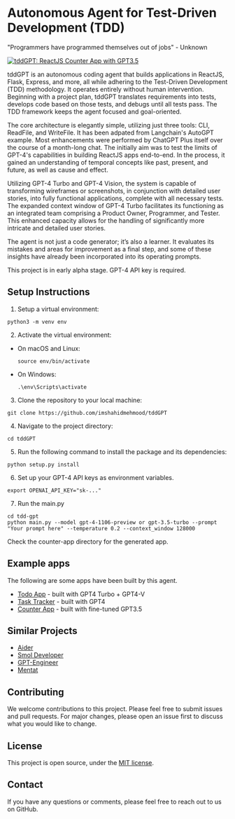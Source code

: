 # Autonomous Agent for Test-Driven Development (TDD)

"Programmers have programmed themselves out of jobs" - Unknown

[![tddGPT: ReactJS Counter App with GPT3.5](https://cdn.loom.com/sessions/thumbnails/7f56ab1b478049baa299813c223526bd-with-play.gif)](https://www.loom.com/share/7f56ab1b478049baa299813c223526bd)

tddGPT is an autonomous coding agent that builds applications in ReactJS, Flask, Express, and more, all while adhering to the Test-Driven Development (TDD) methodology. It operates entirely without human intervention. Beginning with a project plan, tddGPT translates requirements into tests, develops code based on those tests, and debugs until all tests pass. The TDD framework keeps the agent focused and goal-oriented.

The core architecture is elegantly simple, utilizing just three tools: CLI, ReadFile, and WriteFile. It has been adpated from Langchain's AutoGPT example. Most enhancements were performed by ChatGPT Plus itself over the course of a month-long chat. The initially aim was to test the limits of GPT-4's capabilities in building ReactJS apps end-to-end. In the process, it gained an understanding of temporal concepts like past, present, and future, as well as cause and effect.

Utilizing GPT-4 Turbo and GPT-4 Vision, the system is capable of transforming wireframes or screenshots, in conjunction with detailed user stories, into fully functional applications, complete with all necessary tests. The expanded context window of GPT-4 Turbo facilitates its functioning as an integrated team comprising a Product Owner, Programmer, and Tester. This enhanced capacity allows for the handling of significantly more intricate and detailed user stories.

The agent is not just a code generator; it’s also a learner. It evaluates its mistakes and areas for improvement as a final step, and some of these insights have already been incorporated into its operating prompts.

This project is in early alpha stage. GPT-4 API key is required. 

## Setup Instructions

1. Setup a virtual environment:
```
python3 -m venv env
```

2. Activate the virtual environment:
- On macOS and Linux:
  ```
  source env/bin/activate
  ```
- On Windows:
  ```
  .\env\Scripts\activate
  ```
3. Clone the repository to your local machine:
```
git clone https://github.com/imshahidmehmood/tddGPT

```
4. Navigate to the project directory:
```
cd tddGPT
```

5. Run the following command to install the package and its dependencies:
```
python setup.py install
```

6. Set up your GPT-4 API keys as environment variables.
```
export OPENAI_API_KEY="sk-..."
```

7. Run the main.py
```
cd tdd-gpt
python main.py --model gpt-4-1106-preview or gpt-3.5-turbo --prompt "Your prompt here" --temperature 0.2 --context_window 128000
```

Check the counter-app directory for the generated app.

## Example apps

The following are some apps have been built by this agent.

- [Todo App](https://todo-app-tv1.netlify.app/) - built with GPT4 Turbo + GPT4-V
- [Task Tracker](https://brilliant-biscotti-3f9e48.netlify.app/) - built with GPT4
- [Counter App](https://counter-app-tddgpt.netlify.app/) - built with fine-tuned GPT3.5

## Similar Projects

- [Aider](https://github.com/paul-gauthier/aider)
- [Smol Developer](https://github.com/smol-ai/developer)
- [GPT-Engineer](https://github.com/AntonOsika/gpt-engineer)
- [Mentat](https://github.com/biobootloader/mentat)


## Contributing

We welcome contributions to this project. Please feel free to submit issues and pull requests. For major changes, please open an issue first to discuss what you would like to change.


## License

This project is open source, under the [MIT license](LICENSE).

## Contact

If you have any questions or comments, please feel free to reach out to us on GitHub.
